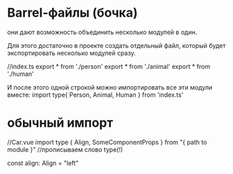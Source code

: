 # Barrel-файлы (бочка)
они дают возможность объединить несколько модулей в один.

Для этого достаточно в проекте создать отдельный файл, 
который будет экспортировать несколько модулей сразу.

//index.ts
export * from './person'
export * from './animal'
export * from './human'

И после этого одной строкой можно импортировать все эти модули вместе:
import type{ Person, Animal, Human } from 'index.ts'



# обычный импорт
//Car.vue
import type { Align, SomeComponentProps } from "{ path to module }"    //прописываем слово type(!)

const align: Align = "left"
